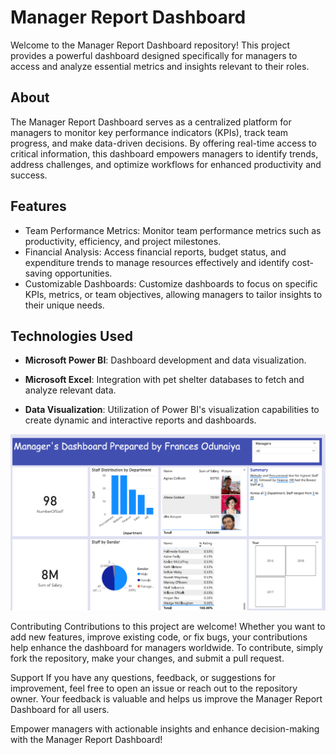 # Manager Report Dashboard

Welcome to the Manager Report Dashboard repository! This project provides a powerful dashboard designed specifically for managers to access and analyze essential metrics and insights relevant to their roles.

## About
The Manager Report Dashboard serves as a centralized platform for managers to monitor key performance indicators (KPIs), track team progress, and make data-driven decisions. By offering real-time access to critical information, this dashboard empowers managers to identify trends, address challenges, and optimize workflows for enhanced productivity and success.

## Features
- Team Performance Metrics: Monitor team performance metrics such as productivity, efficiency, and project milestones.
- Financial Analysis: Access financial reports, budget status, and expenditure trends to manage resources effectively and identify cost-saving opportunities.
- Customizable Dashboards: Customize dashboards to focus on specific KPIs, metrics, or team objectives, allowing managers to tailor insights to their unique needs.

## Technologies Used

- **Microsoft Power BI**: Dashboard development and data visualization.
  
- **Microsoft Excel**: Integration with pet shelter databases to fetch and analyze relevant data.
  
- **Data Visualization**: Utilization of Power BI's visualization capabilities to create dynamic and interactive reports and dashboards.
  

<img src = "https://github.com/Frances-Odunaiya/Data-Visualizations-using-POWER-BI/blob/main/Data%20Visualizations%20using%20POWER%20BI/Manager%20Report%20Dashboard/Managers%20Dashboard.png" alt = "Managers Dashboard">

Contributing
Contributions to this project are welcome! Whether you want to add new features, improve existing code, or fix bugs, your contributions help enhance the dashboard for managers worldwide. To contribute, simply fork the repository, make your changes, and submit a pull request.

Support
If you have any questions, feedback, or suggestions for improvement, feel free to open an issue or reach out to the repository owner. Your feedback is valuable and helps us improve the Manager Report Dashboard for all users.

Empower managers with actionable insights and enhance decision-making with the Manager Report Dashboard!


